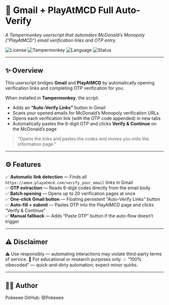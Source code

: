 # 📨 Gmail + PlayAtMCD Full Auto-Verify  

_A Tampermonkey userscript that automates McDonald’s Monopoly (“PlayAtMCD”) email verification links and OTP entry._

![License](https://img.shields.io/badge/license-MIT-green)
![Tampermonkey](https://img.shields.io/badge/Userscript-Tampermonkey-blue)
![Language](https://img.shields.io/badge/language-JavaScript-yellow)
![Status](https://img.shields.io/badge/status-Active-success)

---

## ✨ Overview

This userscript bridges **Gmail** and **PlayAtMCD** by automatically opening verification links and completing OTP verification for you.

When installed in **Tampermonkey**, the script:

- Adds an **“Auto-Verify Links”** button in Gmail  
- Scans your opened emails for McDonald’s Monopoly verification URLs  
- Opens each verification link (with the OTP code appended) in new tabs  
- Automatically pastes the 6-digit OTP and clicks **Verify & Continue** on the McDonald’s page  

> “Opens the links and pastes the codes and moves you onto the information page.”  

---

## ⚙️ Features

✅ **Automatic link detection** — Finds all `https://amoe.playatmcd.com/verify_your_email` links in Gmail  
✅ **OTP extraction** — Reads 6-digit codes directly from the email body  
✅ **Batch opening** — Opens up to 20 verification pages at once  
✅ **One-click Gmail button** — Floating persistent “Auto-Verify Links” button  
✅ **Auto-fill + submit** — Pastes OTP into the PlayAtMCD page and clicks “Verify & Continue”  
✅ **Manual fallback** — Adds “Paste OTP” button if the auto-flow doesn’t trigger  

---

## ⚠️ Disclaimer

⚠️ Use responsibly — automating interactions may violate third-party terms of service.
🧪 For educational or research purposes only.
💥 “100% vibecoded” — quick-and-dirty automation; expect minor quirks.

---

## 👨‍💻 Author

Pokeeee
GitHub: @Pokeeee
